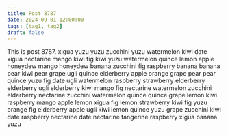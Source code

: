 ```yaml
---
title: Post 8787
date: 2024-09-01 12:00:00
tags: [tag1, tag2]
draft: false
---
```

This is post 8787.
xigua
yuzu
yuzu
zucchini
yuzu
watermelon
kiwi
date
xigua
nectarine
mango
kiwi
fig
kiwi
yuzu
watermelon
quince
lemon
apple
honeydew
mango
honeydew
banana
zucchini
fig
raspberry
banana
banana
pear
kiwi
pear
grape
ugli
quince
elderberry
apple
orange
grape
pear
pear
quince
yuzu
fig
date
ugli
watermelon
raspberry
strawberry
elderberry
elderberry
ugli
elderberry
kiwi
mango
fig
nectarine
watermelon
zucchini
elderberry
nectarine
zucchini
watermelon
quince
quince
grape
lemon
kiwi
raspberry
mango
apple
lemon
xigua
fig
lemon
strawberry
kiwi
fig
yuzu
orange
fig
elderberry
apple
ugli
kiwi
lemon
quince
yuzu
grape
zucchini
kiwi
date
raspberry
nectarine
date
nectarine
tangerine
raspberry
xigua
banana
yuzu
